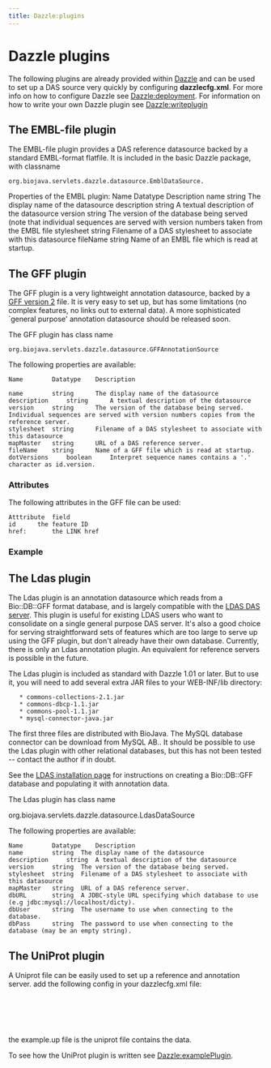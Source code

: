 ```yaml
---
title: Dazzle:plugins
---
```


Dazzle plugins
==============

The following plugins are already provided within
[Dazzle](Dazzle "wikilink") and can be used to set up a DAS source very
quickly by configuring **dazzlecfg.xml**. For more info on how to
configure Dazzle see <Dazzle:deployment>. For information on how to
write your own Dazzle plugin see <Dazzle:writeplugin>

The EMBL-file plugin
--------------------

The EMBL-file plugin provides a DAS reference datasource backed by a
standard EMBL-format flatfile. It is included in the basic Dazzle
package, with classname

`org.biojava.servlets.dazzle.datasource.EmblDataSource.`

Properties of the EMBL plugin: Name Datatype Description name string The
display name of the datasource description string A textual description
of the datasource version string The version of the database being
served (note that individual sequences are served with version numbers
taken from the EMBL file stylesheet string Filename of a DAS stylesheet
to associate with this datasource fileName string Name of an EMBL file
which is read at startup.

The GFF plugin
--------------

The GFF plugin is a very lightweight annotation datasource, backed by a
[GFF version
2](http://www.sanger.ac.uk/Software/formats/GFF/GFF_Spec.shtml) file. It
is very easy to set up, but has some limitations (no complex features,
no links out to external data). A more sophisticated \`general purpose'
annotation datasource should be released soon.

The GFF plugin has class name

`org.biojava.servlets.dazzle.datasource.GFFAnnotationSource `

The following properties are available:

    Name        Datatype    Description

    name        string      The display name of the datasource
    description     string      A textual description of the datasource
    version     string      The version of the database being served. Individual sequences are served with version numbers copies from the reference server.
    stylesheet  string      Filename of a DAS stylesheet to associate with this datasource
    mapMaster   string      URL of a DAS reference server.
    fileName    string      Name of a GFF file which is read at startup.
    dotVersions     boolean     Interpret sequence names contains a '.' character as id.version.

### Attributes

The following attributes in the GFF file can be used:

    Atttribute  field
    id      the feature ID
    href:       the LINK href

### Example

The Ldas plugin
---------------

The Ldas plugin is an annotation datasource which reads from a
Bio::DB::GFF format database, and is largely compatible with the [LDAS
DAS server](http://www.biodas.org/servers/). This plugin is useful for
existing LDAS users who want to consolidate on a single general purpose
DAS server. It's also a good choice for serving straightforward sets of
features which are too large to serve up using the GFF plugin, but don't
already have their own database. Currently, there is only an Ldas
annotation plugin. An equivalent for reference servers is possible in
the future.

The Ldas plugin is included as standard with Dazzle 1.01 or later. But
to use it, you will need to add several extra JAR files to your
WEB-INF/lib directory:

`   * commons-collections-2.1.jar`  
`   * commons-dbcp-1.1.jar`  
`   * commons-pool-1.1.jar`  
`   * mysql-connector-java.jar`

The first three files are distributed with BioJava. The MySQL database
connector can be download from MySQL AB.. It should be possible to use
the Ldas plugin with other relational databases, but this has not been
tested -- contact the author if in doubt.

See the [LDAS installation
page](http://www.biodas.org/servers/LDAS.html) for instructions on
creating a Bio::DB::GFF database and populating it with annotation data.

The Ldas plugin has class name

<java>org.biojava.servlets.dazzle.datasource.LdasDataSource</java>

The following properties are available:

    Name        Datatype    Description
    name        string  The display name of the datasource
    description     string  A textual description of the datasource
    version     string  The version of the database being served.
    stylesheet  string  Filename of a DAS stylesheet to associate with this datasource
    mapMaster   string  URL of a DAS reference server.
    dbURL       string  A JDBC-style URL specifying which database to use (e.g jdbc:mysql://localhost/dicty).
    dbUser      string  The username to use when connecting to the database.
    dbPass      string  The password to use when connecting to the database (may be an empty string).

The UniProt plugin
------------------

A Uniprot file can be easily used to set up a reference and annotation
server. add the following config in your dazzlecfg.xml file:

<xml>
<datasource id="myUniProtSource" jclass="org.biojava.servlets.dazzle.datasource.UniProtDataSource">

`   `<string name="name" value="myUniProtSource" />  
`   `<string name="description" value="some data on a uniprot sequence" />  
`   `<string name="version" value="default" />  
`   `<string name="fileName" value="example.up" />

</datasource> </xml>

the example.up file is the uniprot file contains the data.

To see how the UniProt plugin is written see <Dazzle:examplePlugin>.
